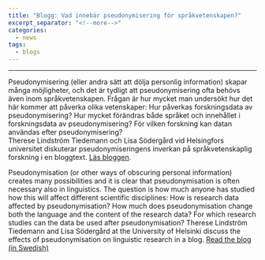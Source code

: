 ```yaml
---
title: "Blogg: Vad innebär pseudonymisering för språkvetenskapen?"
excerpt_separator: "<!--more-->"
categories:
  - news
tags:
  - blogs
---
```


------

Pseudonymisering (eller andra sätt att dölja personlig information) skapar många möjligheter, och det är tydligt att pseudonymisering ofta behövs även inom språkvetenskapen. Frågan är hur mycket man undersökt hur det här kommer att påverka olika vetenskaper: Hur påverkas forskningsdata av pseudonymisering? Hur mycket förändras både språket och innehållet i forskningsdata av pseudonymisering? För vilken forskning kan datan användas efter pseudonymisering?  
Therese Lindström Tiedemann och Lisa Södergård vid Helsingfors universitet diskuterar pseudonymiseringens inverkan på språkvetenskaplig forskning i en bloggtext.
 [Läs bloggen](https://blogs.helsinki.fi/nordicahelsingfors/2025/02/27/vad-innebar-pseudonymisering-for-sprakforskningen/).

Pseudonymisation (or other ways of obscuring personal information) creates many possibilities and it is clear that pseudonymisation is often necessary also in linguistics. The question is how much anyone has studied how this will affect different scientific disciplines: How is research data affected by pseudonymisation? How much does pseudonymisation change both the language and the content of the research data? For which research studies can the data be used after pseudonymisation? Therese Lindström Tiedemann and Lisa Södergård at the University of Helsinki discuss the effects of pseudonymisation on linguistic research in a blog. [Read the blog (in Swedish)](https://blogs.helsinki.fi/nordicahelsingfors/2025/02/27/vad-innebar-pseudonymisering-for-sprakforskningen/)
